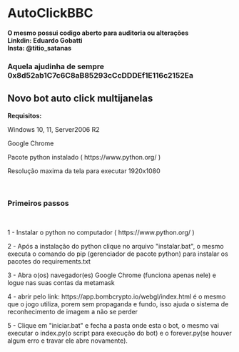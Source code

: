 <h1>AutoClickBBC</h1>

<b>O mesmo possui codigo aberto para auditoria ou alterações</b> <br>
<b>Linkdin: Eduardo Gobatti</b><br>
<b>Insta: @titio_satanas</b>


<h3>Aquela ajudinha de sempre <b>0x8d52ab1C7c6C8aB85293cCcDDDEf1E116c2152Ea</b></h3>

<h2>Novo bot auto click multijanelas</h2>

<p><b>Requisitos:</b></p>
<p>Windows 10, 11, Server2006 R2</p>
<p>Google Chrome</p>
<p>Pacote python instalado  ( https://www.python.org/ )</p>
<p>Resolução maxima da tela para executar 1920x1080</p>
<br>
<h3>Primeiros passos</h3>
<br>
<p>1 - Instalar o python no computador ( https://www.python.org/ )</p>
<p>2 - Após a instalação do python clique no arquivo "instalar.bat", o mesmo executa o comando do pip (gerenciador de pacote python) para instalar os pacotes do requirements.txt</p>
<p>3 - Abra o(os) navegador(es) Google Chrome (funciona apenas nele) e logue nas suas contas da metamask</p>
<p>4 - abrir pelo link: https://app.bombcrypto.io/webgl/index.html é o mesmo que o jogo utiliza, porem sem propaganda e fundo, isso ajuda o sistema de reconhecimento de imagem a não se perder</p>
<p>5 - Clique em "iniciar.bat" e fecha a pasta onde esta o bot, o mesmo vai executar o index.py(o script para execução do bot) e o forever.py(se houver algum erro e travar ele abre novamente).</p>






